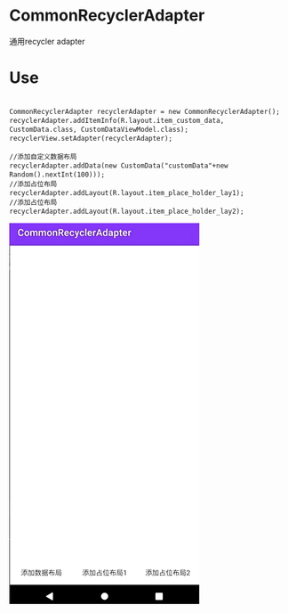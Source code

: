 # CommonRecyclerAdapter

通用recycler adapter

# Use
```

CommonRecyclerAdapter recyclerAdapter = new CommonRecyclerAdapter();
recyclerAdapter.addItemInfo(R.layout.item_custom_data, CustomData.class, CustomDataViewModel.class);
recyclerView.setAdapter(recyclerAdapter);

//添加自定义数据布局
recyclerAdapter.addData(new CustomData("customData"+new Random().nextInt(100)));
//添加占位布局     
recyclerAdapter.addLayout(R.layout.item_place_holder_lay1);
//添加占位布局
recyclerAdapter.addLayout(R.layout.item_place_holder_lay2);

```

![Image](https://github.com/msilemsile/CommonRecyclerAdapter/blob/master/demo.gif)
